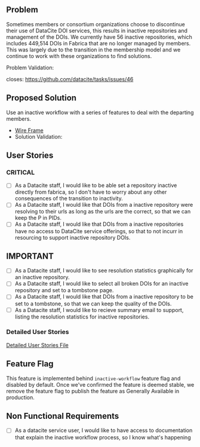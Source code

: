 
## Problem

Sometimes members or consortium organizations choose to discontinue their use of DataCite DOI services, this results in inactive repositories and management of the DOIs. We currently have 56 inactive repositories, which includes 449,514 DOIs in Fabrica that are no longer managed by members. This was largely due to the transition in the membership model and we continue to work with these organizations to find solutions. 


Problem Validation: 

closes: https://github.com/datacite/tasks/issues/46

## Proposed Solution 

Use an inactive workflow with a series of features to deal with the departing members.

- [Wire Frame]()
- Solution Validation: 

## User Stories

### CRITICAL

- [ ] As a Datacite staff, I would like to be able set a repository inactive directly from fabrica, so I don't have to worry about any other consequences of the transition to inactivity.
- [ ] As a Datacite staff, I would like that DOIs from a inactive repository were resolving to their urls as long as the urls are the correct, so that we can keep the P in PIDs.
- [ ] As a Datacite staff, I would like that DOIs from a inactive repositories have no access to DataCite service offerings, so that to not incurr in resourcing to support inactive repository DOIs.

## IMPORTANT

- [ ] As a Datacite staff, I would like to see resolution statistics graphically for an inactive repository.
- [ ] As a Datacite staff, I would like to select all broken DOIs for an inactive repository and set to a tombstone page.
- [ ] As a Datacite staff, I would like that DOIs from a inactive repository to be set to a tombstone, so that we can keep the quality of the DOIs.
- [ ] As a Datacite staff, I would like to recieve summary email to support, listing the resolution statistics for inactive repositories.

### Detailed User Stories

[Detailed User Stories File](detail.feature)

## Feature Flag

This feature is implemented behind `inactive-workflow` feature flag and disabled by default.
Once we've confirmed the feature is deemed stable, we remove the feature flag to publish the feature as Generally Available in production.

## Non Functional Requirements

- [ ] As a datacite service user, I would like to have access to documentation that explain the inactive workflow process, so I know what's happening



